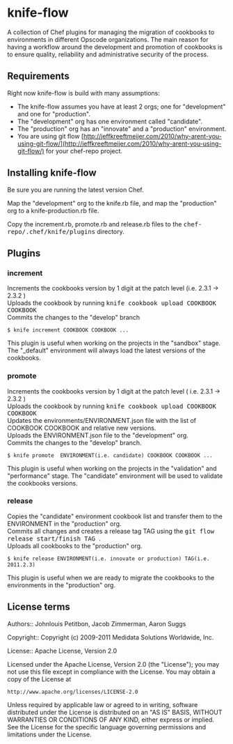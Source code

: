 knife-flow 
========
A collection of Chef plugins for managing the migration of cookbooks to environments in different Opscode organizations.
The main reason for having a workflow around the development and promotion of cookbooks is to ensure quality, reliability and administrative security of the process.  

Requirements
---------------
Right now knife-flow is build with many assumptions:

* The knife-flow assumes you have at least 2 orgs; one for "development" and one for "production".
* The "development" org has one environment called "candidate".
* The "production" org has an "innovate" and a "production" environment.
* You are using git flow [http://jeffkreeftmeijer.com/2010/why-arent-you-using-git-flow/](http://jeffkreeftmeijer.com/2010/why-arent-you-using-git-flow/) for your chef-repo project.

Installing knife-flow
-------------------
Be sure you are running the latest version Chef.

Map the "development" org to the knife.rb file, and map the "production" org to a knife-production.rb file.

Copy the increment.rb, promote.rb and release.rb files to the <tt>chef-repo/.chef/knife/plugins</tt> directory.

Plugins
---------------

### increment
Increments the cookbooks version by 1 digit at the patch level (i.e. 2.3.1 -> 2.3.2 ) <br />
Uploads the cookbook by running <tt> knife cookbook upload COOKBOOK COOKBOOK </tt> <br />
Commits the changes to the "develop" branch <br />


    $ knife increment COOKBOOK COOKBOOK ... 


This plugin is useful when working on the projects in the "sandbox" stage. The "_default" environment will always load the latest versions of the cookbooks.


### promote
Increments the cookbooks version by 1 digit at the patch level ( i.e. 2.3.1 -> 2.3.2 ) <br />
Uploads the cookbook by running <tt> knife cookbook upload COOKBOOK COOKBOOK </tt> <br />
Updates the environments/ENVIRONMENT.json file with the list of COOKBOOK COOKBOOK and relative new versions. <br />
Uploads the ENVIRONMENT.json file to the "development" org. <br />
Commits the changes to the "develop" branch. <br />


    $ knife promote  ENVIRONMENT(i.e. candidate) COOKBOOK COOKBOOK ...


This plugin is useful when working on the projects in the "validation" and "performance" stage. The "candidate" environment will be used to validate the cookbooks versions.


### release
Copies the "candidate" environment cookbook list and transfer them to the ENVIRONMENT in the "production" org. <br />
Commits all changes and creates a release tag TAG using the <tt> git flow release start/finish TAG </tt>. <br />
Uploads all cookbooks to the "production" org. <br />

    $ knife release ENVIRONMENT(i.e. innovate or production) TAG(i.e. 2011.2.3)

This plugin is useful when we are ready to migrate the cookbooks to the environments in the "production" org.

License terms
-------------
Authors:: Johnlouis Petitbon, Jacob Zimmerman, Aaron Suggs 

Copyright:: Copyright (c) 2009-2011 Medidata Solutions Worldwide, Inc.

License:: Apache License, Version 2.0


Licensed under the Apache License, Version 2.0 (the "License");
you may not use this file except in compliance with the License.
You may obtain a copy of the License at

    http://www.apache.org/licenses/LICENSE-2.0

Unless required by applicable law or agreed to in writing, software
distributed under the License is distributed on an "AS IS" BASIS,
WITHOUT WARRANTIES OR CONDITIONS OF ANY KIND, either express or implied.
See the License for the specific language governing permissions and
limitations under the License.

